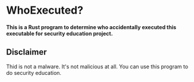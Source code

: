 # WhoExecuted?

#### This is a Rust program to determine who accidentally executed this executable for security education project.

## Disclaimer
Thid is not a malware. It's not malicious at all. You can use this program to do security education.
